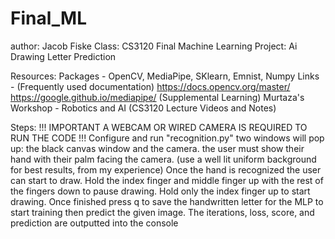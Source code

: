 # Final_ML
author: Jacob Fiske
Class: CS3120
Final Machine Learning Project: Ai Drawing Letter Prediction

Resources:
Packages - OpenCV, MediaPipe, SKlearn, Emnist, Numpy
Links - (Frequently used documentation)
        https://docs.opencv.org/master/
        https://google.github.io/mediapipe/
        (Supplemental Learning)
        Murtaza's Workshop - Robotics and AI
        (CS3120 Lecture Videos and Notes)

Steps:
!!! IMPORTANT A WEBCAM OR WIRED CAMERA IS REQUIRED TO RUN THE CODE !!!
Configure and run "recognition.py"
two windows will pop up: the black canvas window and the camera.
the user must show their hand with their palm facing the camera.
(use a well lit uniform background for best results, from my experience)
Once the hand is recognized the user can start to draw.
Hold the index finger and middle finger up with the rest of the fingers down to pause drawing.
Hold only the index finger up to start drawing.
Once finished press q to save the handwritten letter for the MLP to start training then predict
the given image.
The iterations, loss, score, and prediction are outputted into the console

